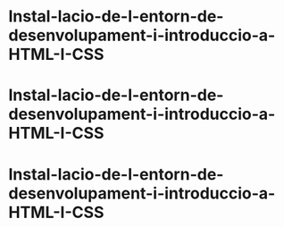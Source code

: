 # Instal-lacio-de-l-entorn-de-desenvolupament-i-introduccio-a-HTML-I-CSS
# Instal-lacio-de-l-entorn-de-desenvolupament-i-introduccio-a-HTML-I-CSS
# Instal-lacio-de-l-entorn-de-desenvolupament-i-introduccio-a-HTML-I-CSS
